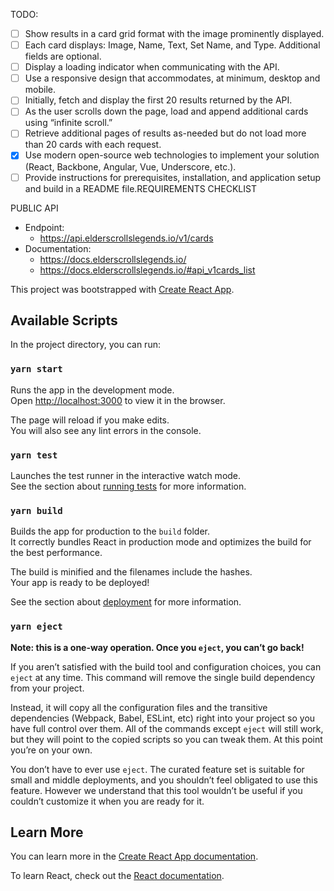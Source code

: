 TODO:
- [ ] Show results in a card grid format with the image prominently displayed.
- [ ] Each card displays: Image, Name, Text, Set Name, and Type. Additional fields are optional.
- [ ] Display a loading indicator when communicating with the API.
- [ ] Use a responsive design that accommodates, at minimum, desktop and mobile.
- [ ] Initially, fetch and display the first 20 results returned by the API.
- [ ] As the user scrolls down the page, load and append additional cards using “infinite scroll.”
- [ ] Retrieve additional pages of results as-needed but do not load more than 20 cards with each request.
- [x] Use modern open-source web technologies to implement your solution (React, Backbone, Angular, Vue, Underscore, etc.).
- [ ] Provide instructions for prerequisites, installation, and application setup and build in a README file.REQUIREMENTS CHECKLIST

PUBLIC API
- Endpoint:
    - https://api.elderscrollslegends.io/v1/cards
- Documentation:
    - https://docs.elderscrollslegends.io/
    - https://docs.elderscrollslegends.io/#api_v1cards_list


This project was bootstrapped with [Create React App](https://github.com/facebook/create-react-app).

## Available Scripts

In the project directory, you can run:

### `yarn start`

Runs the app in the development mode.<br />
Open [http://localhost:3000](http://localhost:3000) to view it in the browser.

The page will reload if you make edits.<br />
You will also see any lint errors in the console.

### `yarn test`

Launches the test runner in the interactive watch mode.<br />
See the section about [running tests](https://facebook.github.io/create-react-app/docs/running-tests) for more information.

### `yarn build`

Builds the app for production to the `build` folder.<br />
It correctly bundles React in production mode and optimizes the build for the best performance.

The build is minified and the filenames include the hashes.<br />
Your app is ready to be deployed!

See the section about [deployment](https://facebook.github.io/create-react-app/docs/deployment) for more information.

### `yarn eject`

**Note: this is a one-way operation. Once you `eject`, you can’t go back!**

If you aren’t satisfied with the build tool and configuration choices, you can `eject` at any time. This command will remove the single build dependency from your project.

Instead, it will copy all the configuration files and the transitive dependencies (Webpack, Babel, ESLint, etc) right into your project so you have full control over them. All of the commands except `eject` will still work, but they will point to the copied scripts so you can tweak them. At this point you’re on your own.

You don’t have to ever use `eject`. The curated feature set is suitable for small and middle deployments, and you shouldn’t feel obligated to use this feature. However we understand that this tool wouldn’t be useful if you couldn’t customize it when you are ready for it.

## Learn More

You can learn more in the [Create React App documentation](https://facebook.github.io/create-react-app/docs/getting-started).

To learn React, check out the [React documentation](https://reactjs.org/).
